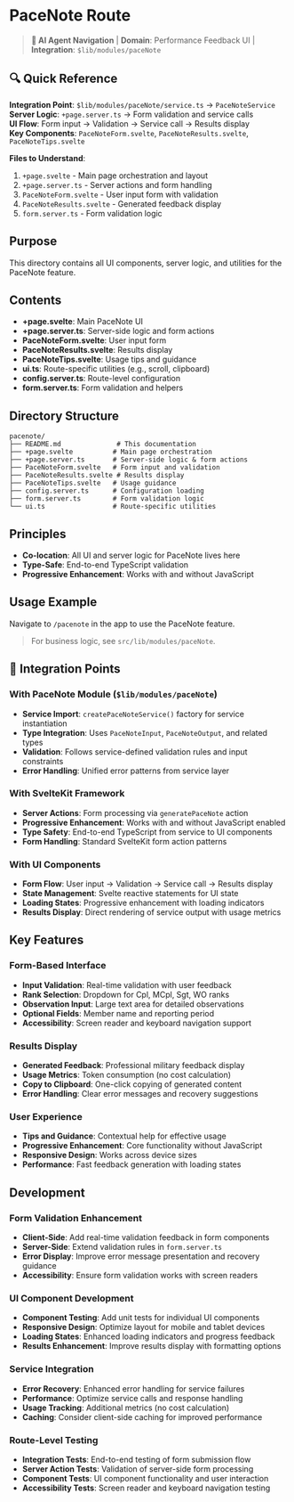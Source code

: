 # PaceNote Route

> **🤖 AI Agent Navigation** | **Domain**: Performance Feedback UI | **Integration**: `$lib/modules/paceNote`

## 🔍 Quick Reference

**Integration Point**: `$lib/modules/paceNote/service.ts` → `PaceNoteService`  
**Server Logic**: `+page.server.ts` → Form validation and service calls  
**UI Flow**: Form input → Validation → Service call → Results display  
**Key Components**: `PaceNoteForm.svelte`, `PaceNoteResults.svelte`, `PaceNoteTips.svelte`

**Files to Understand**:

1. `+page.svelte` - Main page orchestration and layout
2. `+page.server.ts` - Server actions and form handling
3. `PaceNoteForm.svelte` - User input form with validation
4. `PaceNoteResults.svelte` - Generated feedback display
5. `form.server.ts` - Form validation logic

## Purpose

This directory contains all UI components, server logic, and utilities for the PaceNote feature.

## Contents

- **+page.svelte**: Main PaceNote UI
- **+page.server.ts**: Server-side logic and form actions
- **PaceNoteForm.svelte**: User input form
- **PaceNoteResults.svelte**: Results display
- **PaceNoteTips.svelte**: Usage tips and guidance
- **ui.ts**: Route-specific utilities (e.g., scroll, clipboard)
- **config.server.ts**: Route-level configuration
- **form.server.ts**: Form validation and helpers

## Directory Structure

```
pacenote/
├── README.md              # This documentation
├── +page.svelte          # Main page orchestration
├── +page.server.ts       # Server-side logic & form actions
├── PaceNoteForm.svelte   # Form input and validation
├── PaceNoteResults.svelte # Results display
├── PaceNoteTips.svelte   # Usage guidance
├── config.server.ts      # Configuration loading
├── form.server.ts        # Form validation logic
└── ui.ts                 # Route-specific utilities
```

## Principles

- **Co-location**: All UI and server logic for PaceNote lives here
- **Type-Safe**: End-to-end TypeScript validation
- **Progressive Enhancement**: Works with and without JavaScript

## Usage Example

Navigate to `/pacenote` in the app to use the PaceNote feature.

> For business logic, see `src/lib/modules/paceNote`.

## 🔄 Integration Points

### With PaceNote Module (`$lib/modules/paceNote`)

- **Service Import**: `createPaceNoteService()` factory for service instantiation
- **Type Integration**: Uses `PaceNoteInput`, `PaceNoteOutput`, and related types
- **Validation**: Follows service-defined validation rules and input constraints
- **Error Handling**: Unified error patterns from service layer

### With SvelteKit Framework

- **Server Actions**: Form processing via `generatePaceNote` action
- **Progressive Enhancement**: Works with and without JavaScript enabled
- **Type Safety**: End-to-end TypeScript from service to UI components
- **Form Handling**: Standard SvelteKit form action patterns

### With UI Components

- **Form Flow**: User input → Validation → Service call → Results display
- **State Management**: Svelte reactive statements for UI state
- **Loading States**: Progressive enhancement with loading indicators
- **Results Display**: Direct rendering of service output with usage metrics

## Key Features

### Form-Based Interface

- **Input Validation**: Real-time validation with user feedback
- **Rank Selection**: Dropdown for Cpl, MCpl, Sgt, WO ranks
- **Observation Input**: Large text area for detailed observations
- **Optional Fields**: Member name and reporting period
- **Accessibility**: Screen reader and keyboard navigation support

### Results Display

- **Generated Feedback**: Professional military feedback display
- **Usage Metrics**: Token consumption (no cost calculation)
- **Copy to Clipboard**: One-click copying of generated content
- **Error Handling**: Clear error messages and recovery suggestions

### User Experience

- **Tips and Guidance**: Contextual help for effective usage
- **Progressive Enhancement**: Core functionality without JavaScript
- **Responsive Design**: Works across device sizes
- **Performance**: Fast feedback generation with loading states

## Development

### Form Validation Enhancement

- **Client-Side**: Add real-time validation feedback in form components
- **Server-Side**: Extend validation rules in `form.server.ts`
- **Error Display**: Improve error message presentation and recovery guidance
- **Accessibility**: Ensure form validation works with screen readers

### UI Component Development

- **Component Testing**: Add unit tests for individual UI components
- **Responsive Design**: Optimize layout for mobile and tablet devices
- **Loading States**: Enhanced loading indicators and progress feedback
- **Results Enhancement**: Improve results display with formatting options

### Service Integration

- **Error Recovery**: Enhanced error handling for service failures
- **Performance**: Optimize service calls and response handling
- **Usage Tracking**: Additional metrics (no cost calculation)
- **Caching**: Consider client-side caching for improved performance

### Route-Level Testing

- **Integration Tests**: End-to-end testing of form submission flow
- **Server Action Tests**: Validation of server-side form processing
- **Component Tests**: UI component functionality and user interaction
- **Accessibility Tests**: Screen reader and keyboard navigation testing
